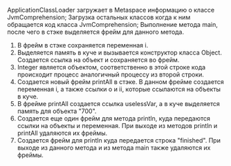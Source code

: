 
ApplicationClassLoader загружает в Metaspace информацию о классе JvmComprehension;
Загрузка остальных классов когда к ним обращается код класса JvmComprehension;
Выполнение метода main, после чего в стэке выделяется фрейм для данного метода.

1. В фрейм в стэке сохраняется переменная i.
2. Выделяется память в куче и вызывается конструктор класса Object. Создается ссылка на объект и сохраняется во фрейм.
3. Integer является объектом, соответственно в этой строке кода происходит процесс аналогичный процессу из второй строки.
4. Создается новый фрейм printAll в стэке. В данном фрейме создается переменная i, а также ссылки о и ii,
   которые ссылаются на объекты в куче.
5. В фрейме printAll создается ссылка uselessVar, а в куче выделяется память для объекта "700".
6. Создается еще один фрейм для метода println, куда передаются ссылки на объекты и переменная. При выходе из методов
   println и printAll удаляются их фреймы.
7. Создается фрейм для println куда передается строка "finished". При выходе из данного метода и из метода main также
   удаляются их фреймы.